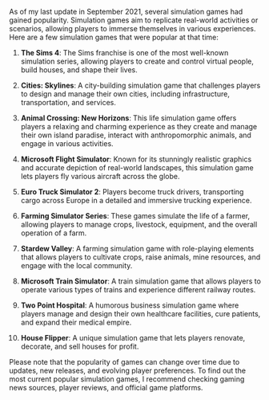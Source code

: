 As of my last update in September 2021, several simulation games had gained popularity. Simulation games aim to replicate real-world activities or scenarios, allowing players to immerse themselves in various experiences. Here are a few simulation games that were popular at that time:

1. **The Sims 4**: The Sims franchise is one of the most well-known simulation series, allowing players to create and control virtual people, build houses, and shape their lives.

2. **Cities: Skylines**: A city-building simulation game that challenges players to design and manage their own cities, including infrastructure, transportation, and services.

3. **Animal Crossing: New Horizons**: This life simulation game offers players a relaxing and charming experience as they create and manage their own island paradise, interact with anthropomorphic animals, and engage in various activities.

4. **Microsoft Flight Simulator**: Known for its stunningly realistic graphics and accurate depiction of real-world landscapes, this simulation game lets players fly various aircraft across the globe.

5. **Euro Truck Simulator 2**: Players become truck drivers, transporting cargo across Europe in a detailed and immersive trucking experience.

6. **Farming Simulator Series**: These games simulate the life of a farmer, allowing players to manage crops, livestock, equipment, and the overall operation of a farm.

7. **Stardew Valley**: A farming simulation game with role-playing elements that allows players to cultivate crops, raise animals, mine resources, and engage with the local community.

8. **Microsoft Train Simulator**: A train simulation game that allows players to operate various types of trains and experience different railway routes.

9. **Two Point Hospital**: A humorous business simulation game where players manage and design their own healthcare facilities, cure patients, and expand their medical empire.

10. **House Flipper**: A unique simulation game that lets players renovate, decorate, and sell houses for profit.

Please note that the popularity of games can change over time due to updates, new releases, and evolving player preferences. To find out the most current popular simulation games, I recommend checking gaming news sources, player reviews, and official game platforms.